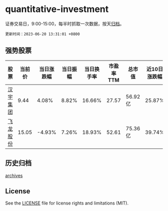 # quantitative-investment

证券交易日，9:00-15:00，每半时抓取一次数据，按天[归档](archives)。

`更新时间：2023-06-20 13:31:01 +0800`

## 强势股票

|股票|当前价|当日涨跌幅|当日振幅|当日换手率|市盈率TTM|总市值|近10日涨跌幅|
|----|----|----|----|----|----|----|----|
|[汉宇集团](https://xueqiu.com/S/SZ300403)|9.44|4.08%|8.82%|16.66%|27.57|56.92亿|25.87%|
|[飞龙股份](https://xueqiu.com/S/SZ002536)|15.05|-4.93%|7.26%|18.93%|52.61|75.36亿|39.74%|

## 历史归档

[archives](archives)

## License

See the [LICENSE](LICENSE) file for license rights and limitations (MIT).